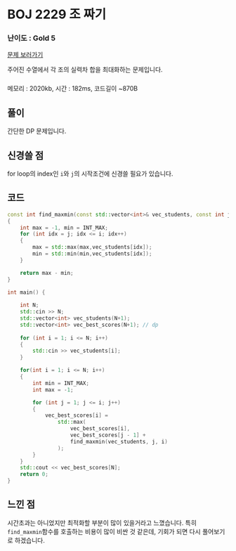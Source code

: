 
  
# BOJ 2229 조 짜기

### 난이도 : Gold 5
[문제 보러가기](https://www.acmicpc.net/problem/2229)

주어진 수열에서 각 조의 실력차 합을 최대화하는 문제입니다.


###
메모리 : 2020kb, 시간 : 182ms, 코드길이 ~870B

## 풀이
간단한 DP 문제입니다.

## 신경쓸 점

for loop의 index인
```i```와 ```j```의 시작조건에 신경쓸 필요가 있습니다.

## 코드

```C++
const int find_maxmin(const std::vector<int>& vec_students, const int j, const int i) 
{
	int max = -1, min = INT_MAX;
	for (int idx = j; idx <= i; idx++) 
	{
		max = std::max(max,vec_students[idx]);
		min = std::min(min,vec_students[idx]);
	}

	return max - min;
}

int main() {
	
	int N;
	std::cin >> N;
	std::vector<int> vec_students(N+1);
	std::vector<int> vec_best_scores(N+1); // dp
	
	for (int i = 1; i <= N; i++) 
	{
		std::cin >> vec_students[i];
	}

	for(int i = 1; i <= N; i++)
	{
		int min = INT_MAX;
		int max = -1;

		for (int j = 1; j <= i; j++)
		{
			vec_best_scores[i] = 
				std::max(
					vec_best_scores[i],
					vec_best_scores[j - 1] + 
					find_maxmin(vec_students, j, i)
				);
		}
	}
	std::cout << vec_best_scores[N];
	return 0;
}
```
## 느낀 점
시간초과는 아니었지만 최적화할 부분이 많이 있을거라고 느꼈습니다.
특히 ```find_maxmin```함수를 호출하는 비용이 많이 비싼 것 같은데, 기회가 되면 다시 풀어보기로 하겠습니다.
